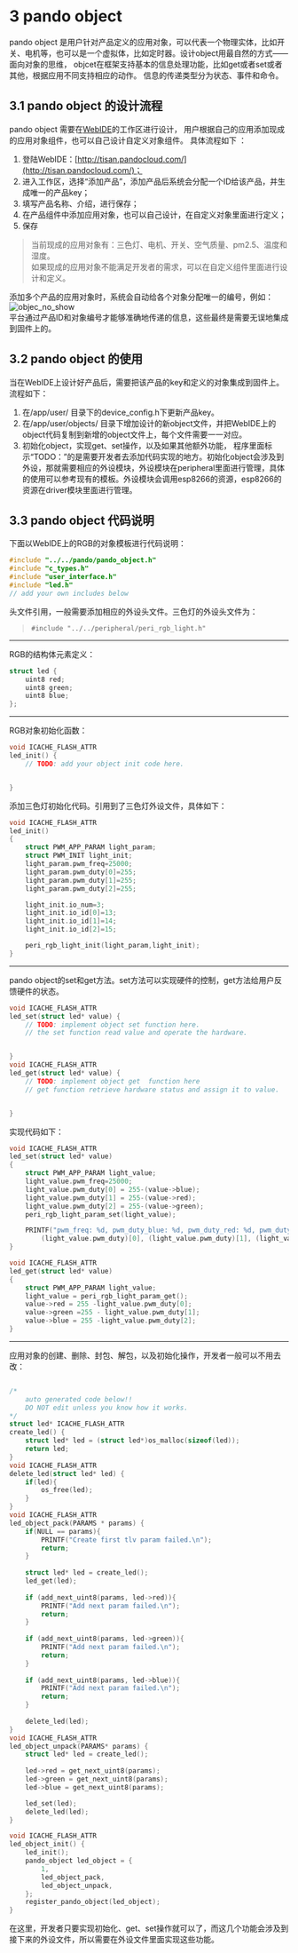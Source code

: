 # 3 pando object    
pando object 是用户针对产品定义的应用对象，可以代表一个物理实体，比如开关、电机等，也可以是一个虚拟体，比如定时器。设计object用最自然的方式——面向对象的思维，
objcet在框架支持基本的信息处理功能，比如get或者set或者其他，根据应用不同支持相应的动作。
信息的传递类型分为状态、事件和命令。  

## 3.1 pando object 的设计流程  
pando object 需要在[WebIDE](http://tisan.pandocloud.com/)的工作区进行设计， 用户根据自己的应用添加现成的应用对象组件，也可以自己设计自定义对象组件。
具体流程如下  ：
1. 登陆WebIDE：[http://tisan.pandocloud.com/](http://tisan.pandocloud.com/)；
2. 进入工作区，选择“添加产品”，添加产品后系统会分配一个ID给该产品，并生成唯一的产品key；
3. 填写产品名称、介绍，进行保存；
4. 在产品组件中添加应用对象，也可以自己设计，在自定义对象里面进行定义；
5. 保存  

> 当前现成的应用对象有：三色灯、电机、开关、空气质量、pm2.5、温度和湿度。  
> 如果现成的应用对象不能满足开发者的需求，可以在自定义组件里面进行设计和定义。  

添加多个产品的应用对象时，系统会自动给各个对象分配唯一的编号，例如：  
![objec_no_show](image/pando_object_num.png)  
平台通过产品ID和对象编号才能够准确地传递的信息，这些最终是需要无误地集成到固件上的。  

## 3.2 pando object 的使用  
当在WebIDE上设计好产品后，需要把该产品的key和定义的对象集成到固件上。流程如下：    
1. 在/app/user/ 目录下的device_config.h下更新产品key。  
2. 在/app/user/objects/ 目录下增加设计的新object文件，并把WebIDE上的object代码复制到新增的object文件上，每个文件需要一一对应。
3. 初始化object，实现get、set操作，以及如果其他额外功能， 程序里面标示“TODO：”的是需要开发者去添加代码实现的地方。初始化object会涉及到外设，那就需要相应的外设模块，外设模块在peripheral里面进行管理，具体的使用可以参考现有的模板。外设模块会调用esp8266的资源，esp8266的资源在driver模块里面进行管理。  
  
## 3.3 pando object 代码说明  
下面以WebIDE上的RGB的对象模板进行代码说明：  
```c
#include "../../pando/pando_object.h"
#include "c_types.h"
#include "user_interface.h"
#include "led.h"
// add your own includes below
```   
头文件引用，一般需要添加相应的外设头文件。三色灯的外设头文件为：  
> `#include "../../peripheral/peri_rgb_light.h"`  

***  
RGB的结构体元素定义：

```c
struct led {
	uint8 red;
	uint8 green;
	uint8 blue;
};
```   
  
***  

RGB对象初始化函数：
```c
void ICACHE_FLASH_ATTR
led_init() {
	// TODO: add your object init code here.


}
```  
添加三色灯初始化代码。引用到了三色灯外设文件，具体如下：  
```c
void ICACHE_FLASH_ATTR
led_init()
{
	struct PWM_APP_PARAM light_param;
	struct PWM_INIT light_init;
	light_param.pwm_freq=25000;
	light_param.pwm_duty[0]=255;
	light_param.pwm_duty[1]=255;
	light_param.pwm_duty[2]=255;

	light_init.io_num=3;
	light_init.io_id[0]=13;
	light_init.io_id[1]=14;
	light_init.io_id[2]=15;

	peri_rgb_light_init(light_param,light_init);
}
```  

***  
pando object的set和get方法。set方法可以实现硬件的控制，get方法给用户反馈硬件的状态。

```c
void ICACHE_FLASH_ATTR
led_set(struct led* value) {
	// TODO: implement object set function here.
	// the set function read value and operate the hardware.


}
void ICACHE_FLASH_ATTR
led_get(struct led* value) {
	// TODO: implement object get  function here
	// get function retrieve hardware status and assign it to value.


}  
```  

实现代码如下：  
```c  
void ICACHE_FLASH_ATTR
led_set(struct led* value)
{
	struct PWM_APP_PARAM light_value;
	light_value.pwm_freq=25000;
	light_value.pwm_duty[0] = 255-(value->blue);
	light_value.pwm_duty[1] = 255-(value->red);
	light_value.pwm_duty[2] = 255-(value->green);
	peri_rgb_light_param_set(light_value);

    PRINTF("pwm_freq: %d, pwm_duty_blue: %d, pwm_duty_red: %d, pwm_duty_green: %d\n", light_value.pwm_freq,
        (light_value.pwm_duty)[0], (light_value.pwm_duty)[1], (light_value.pwm_duty)[2]);
}

void ICACHE_FLASH_ATTR
led_get(struct led* value)
{
	struct PWM_APP_PARAM light_value;
	light_value = peri_rgb_light_param_get();
	value->red = 255 -light_value.pwm_duty[0];
	value->green =255 - light_value.pwm_duty[1];
	value->blue = 255 -light_value.pwm_duty[2];
}  
```  

*** 
应用对象的创建、删除、封包、解包，以及初始化操作，开发者一般可以不用去改：

```c

/*
	auto generated code below!!
	DO NOT edit unless you know how it works.
*/
struct led* ICACHE_FLASH_ATTR
create_led() {
	struct led* led = (struct led*)os_malloc(sizeof(led));
	return led;
}
void ICACHE_FLASH_ATTR
delete_led(struct led* led) {
	if(led){
		os_free(led);
	}
}
void ICACHE_FLASH_ATTR
led_object_pack(PARAMS * params) {
	if(NULL == params){
		PRINTF("Create first tlv param failed.\n");
		return;
	}
	
	struct led* led = create_led();
	led_get(led);
	
	if (add_next_uint8(params, led->red)){
		PRINTF("Add next param failed.\n");
		return;
	}
	
	if (add_next_uint8(params, led->green)){
		PRINTF("Add next param failed.\n");
		return;
	}
	
	if (add_next_uint8(params, led->blue)){
		PRINTF("Add next param failed.\n");
		return;
	}
	
	delete_led(led);
}
void ICACHE_FLASH_ATTR
led_object_unpack(PARAMS* params) {
	struct led* led = create_led();
	
	led->red = get_next_uint8(params);
	led->green = get_next_uint8(params);
	led->blue = get_next_uint8(params);

	led_set(led);
	delete_led(led);
} 

void ICACHE_FLASH_ATTR
led_object_init() {
	led_init();
	pando_object led_object = {
		1,
		led_object_pack,
		led_object_unpack,
	};
	register_pando_object(led_object);
}

```

在这里，开发者只要实现初始化、get、set操作就可以了，而这几个功能会涉及到接下来的外设文件，所以需要在外设文件里面实现这些功能。  



